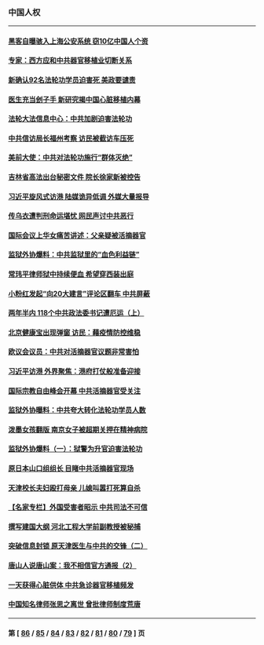 ### 中国人权
---
#### [黑客自曝骇入上海公安系统 窃10亿中国人个资](../../pages/ncid278/n13773395.md) 
#### [专家：西方应和中共器官移植业切断关系](../../pages/ncid278/n13772828.md) 
#### [新确认92名法轮功学员迫害死 美政要谴责](../../pages/ncid278/n13772701.md) 
#### [医生充当刽子手 新研究揭中国心脏移植内幕](../../pages/ncid278/n13772291.md) 
#### [法轮大法信息中心：中共加剧迫害法轮功](../../pages/ncid278/n13772403.md) 
#### [中共信访局长福州考察 访民被截访车压死](../../pages/ncid278/n13772028.md) 
#### [美前大使：中共对法轮功施行“群体灭绝”](../../pages/ncid278/n13771705.md) 
#### [吉林省高法出台秘密文件 院长徐家新被控告](../../pages/ncid278/n13771719.md) 
#### [习近平旋风式访港 陆媒诡异低调 外媒大量报导](../../pages/ncid278/n13771454.md) 
#### [传乌衣遭判刑命运堪忧 网民声讨中共恶行](../../pages/ncid278/n13771661.md) 
#### [国际会议上华女痛苦讲述：父亲疑被活摘器官](../../pages/ncid278/n13771583.md) 
#### [监狱外协爆料：中共监狱里的“血色利益链”](../../pages/ncid278/n13769954.md) 
#### [常玮平律师狱中持续便血 希望穿西装出庭](../../pages/ncid278/n13770493.md) 
#### [小粉红发起“向20大建言”评论区翻车 中共屏蔽](../../pages/ncid278/n13770518.md) 
#### [两年半内 118个中共政法委书记遭厄运（上）](../../pages/ncid278/n13763600.md) 
#### [北京健康宝出现弹窗 访民：藉疫情防控维稳](../../pages/ncid278/n13770682.md) 
#### [欧议会议员：中共对活摘器官议题非常害怕](../../pages/ncid278/n13770228.md) 
#### [习近平访港 外界聚焦：港府打仗般准备迎接](../../pages/ncid278/n13770101.md) 
#### [国际宗教自由峰会开幕 中共活摘器官受关注](../../pages/ncid278/n13769995.md) 
#### [监狱外协曝料：中共夸大转化法轮功学员人数](../../pages/ncid278/n13769180.md) 
#### [泼墨女孩翻版 南京女子被超期关押在精神病院](../../pages/ncid278/n13769126.md) 
#### [监狱外协爆料（一）：狱警为升官迫害法轮功](../../pages/ncid278/n13768538.md) 
#### [原日本山口组组长 目睹中共活摘器官现场](../../pages/ncid278/n13767360.md) 
#### [天津校长夫妇殴打母亲 儿媳叫嚣打死算自杀](../../pages/ncid278/n13767387.md) 
#### [【名家专栏】外国受害者昭示 中共司法不可信](../../pages/ncid278/n13767326.md) 
#### [撰写建国大纲 河北工程大学前副教授被秘捕](../../pages/ncid278/n13767811.md) 
#### [突破信息封锁 原天津医生与中共的交锋（二）](../../pages/ncid278/n13767437.md) 
#### [唐山人说唐山案：我不相信官方通报（2）](../../pages/ncid278/n13766155.md) 
#### [一天获得心脏供体 中共急诊器官移植频发](../../pages/ncid278/n13764689.md) 
#### [中国知名律师张思之离世 曾批律师制度荒唐](../../pages/ncid278/n13767199.md) 

---
#### 第 [ [86](./86.md) / [85](./85.md) / [84](./84.md) / [83](./83.md) / [82](./82.md) / [81](./81.md) / [80](./80.md) / [79](./79.md) ] 页
